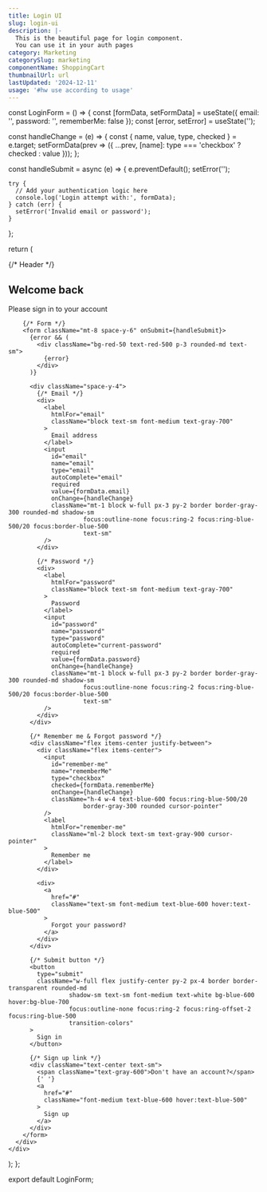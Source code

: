 ```yaml
---
title: Login UI
slug: login-ui
description: |-
  This is the beautiful page for login component. 
  You can use it in your auth pages
category: Marketing
categorySlug: marketing
componentName: ShoppingCart
thumbnailUrl: url
lastUpdated: '2024-12-11'
usage: '#hw use according to usage'
---
```


const LoginForm = () => {
  const [formData, setFormData] = useState({
    email: '',
    password: '',
    rememberMe: false
  });
  const [error, setError] = useState('');

  const handleChange = (e) => {
    const { name, value, type, checked } = e.target;
    setFormData(prev => ({
      ...prev,
      [name]: type === 'checkbox' ? checked : value
    }));
  };

  const handleSubmit = async (e) => {
    e.preventDefault();
    setError('');

    try {
      // Add your authentication logic here
      console.log('Login attempt with:', formData);
    } catch (err) {
      setError('Invalid email or password');
    }
  };

  return (
    <div className="min-h-screen flex items-center justify-center bg-gray-50 py-12 px-4">
      <div className="max-w-md w-full space-y-8 bg-white p-8 rounded-lg shadow-sm">
        {/* Header */}
        <div className="text-center">
          <h2 className="text-3xl font-bold text-gray-900">Welcome back</h2>
          <p className="mt-2 text-sm text-gray-600">
            Please sign in to your account
          </p>
        </div>

        {/* Form */}
        <form className="mt-8 space-y-6" onSubmit={handleSubmit}>
          {error && (
            <div className="bg-red-50 text-red-500 p-3 rounded-md text-sm">
              {error}
            </div>
          )}

          <div className="space-y-4">
            {/* Email */}
            <div>
              <label 
                htmlFor="email" 
                className="block text-sm font-medium text-gray-700"
              >
                Email address
              </label>
              <input
                id="email"
                name="email"
                type="email"
                autoComplete="email"
                required
                value={formData.email}
                onChange={handleChange}
                className="mt-1 block w-full px-3 py-2 border border-gray-300 rounded-md shadow-sm 
                         focus:outline-none focus:ring-2 focus:ring-blue-500/20 focus:border-blue-500
                         text-sm"
              />
            </div>

            {/* Password */}
            <div>
              <label 
                htmlFor="password" 
                className="block text-sm font-medium text-gray-700"
              >
                Password
              </label>
              <input
                id="password"
                name="password"
                type="password"
                autoComplete="current-password"
                required
                value={formData.password}
                onChange={handleChange}
                className="mt-1 block w-full px-3 py-2 border border-gray-300 rounded-md shadow-sm 
                         focus:outline-none focus:ring-2 focus:ring-blue-500/20 focus:border-blue-500
                         text-sm"
              />
            </div>
          </div>

          {/* Remember me & Forgot password */}
          <div className="flex items-center justify-between">
            <div className="flex items-center">
              <input
                id="remember-me"
                name="rememberMe"
                type="checkbox"
                checked={formData.rememberMe}
                onChange={handleChange}
                className="h-4 w-4 text-blue-600 focus:ring-blue-500/20 
                         border-gray-300 rounded cursor-pointer"
              />
              <label 
                htmlFor="remember-me" 
                className="ml-2 block text-sm text-gray-900 cursor-pointer"
              >
                Remember me
              </label>
            </div>

            <div>
              <a 
                href="#" 
                className="text-sm font-medium text-blue-600 hover:text-blue-500"
              >
                Forgot your password?
              </a>
            </div>
          </div>

          {/* Submit button */}
          <button
            type="submit"
            className="w-full flex justify-center py-2 px-4 border border-transparent rounded-md 
                     shadow-sm text-sm font-medium text-white bg-blue-600 hover:bg-blue-700 
                     focus:outline-none focus:ring-2 focus:ring-offset-2 focus:ring-blue-500
                     transition-colors"
          >
            Sign in
          </button>

          {/* Sign up link */}
          <div className="text-center text-sm">
            <span className="text-gray-600">Don't have an account?</span>
            {' '}
            <a 
              href="#" 
              className="font-medium text-blue-600 hover:text-blue-500"
            >
              Sign up
            </a>
          </div>
        </form>
      </div>
    </div>
  );
};

export default LoginForm;
